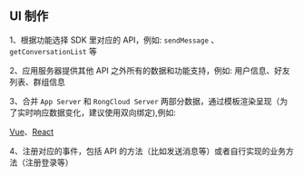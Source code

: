## UI 制作

1、根据功能选择 SDK 里对应的 API，例如: `sendMessage` 、`getConversationList` 等

2、应用服务器提供其他 API 之外所有的数据和功能支持，例如: 用户信息、好友列表、群组信息 

3、合并 `App Server` 和 `RongCloud Server` 两部分数据，通过模板渲染呈现（为了实时响应数据变化，建议使用双向绑定),例如:
  
[Vue](https://cn.vuejs.org/index.html)、[React](https://doc.react-china.org/tutorial/tutorial.html)

4、注册对应的事件，包括 API 的方法（比如发送消息等）或者自行实现的业务方法（注册登录等）